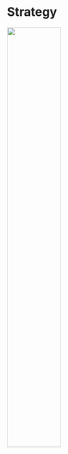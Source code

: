 # Strategy

[<img src="https://img.youtube.com/vi/tIQ0410S8Ds/maxresdefault.jpg" width="50%">](https://youtu.be/tIQ0410S8Ds)
